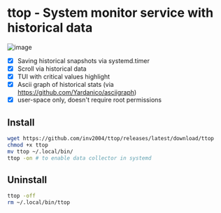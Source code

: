 # ttop - System monitor service with historical data

![image](https://user-images.githubusercontent.com/4949069/208906443-0c92eed7-a56c-4e1e-bc01-ec5be911eae9.png)

- [x] Saving historical snapshots via systemd.timer
- [x] Scroll via historical data
- [x] TUI with critical values highlight
- [x] Ascii graph of historical stats (via https://github.com/Yardanico/asciigraph)
- [x] user-space only, doesn't require root permissions

## Install
```bash
wget https://github.com/inv2004/ttop/releases/latest/download/ttop
chmod +x ttop
mv ttop ~/.local/bin/
ttop -on # to enable data collector in systemd
```

## Uninstall
```bash
ttop -off
rm ~/.local/bin/ttop
```
